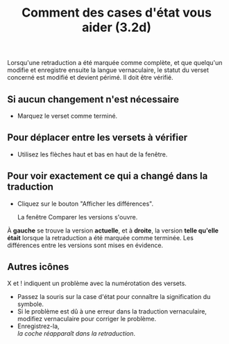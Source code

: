 ﻿---
title: Comment des cases d'état vous aider (3.2d)
---
Lorsqu'une retraduction a été marquée comme complète, et que quelqu'un modifie et enregistre ensuite la langue vernaculaire, le statut du verset concerné est modifié et devient périmé. Il doit être vérifié.

## Si aucun changement n'est nécessaire

-   Marquez le verset comme terminé.

## Pour déplacer entre les versets à vérifier

-   Utilisez les flèches haut et bas en haut de la fenêtre.

## Pour voir exactement ce qui a changé dans la traduction

-   Cliquez sur le bouton "Afficher les différences".

    La fenêtre Comparer les versions s'ouvre.

À **gauche** se trouve la version **actuelle**, et à **droite**, la version **telle qu'elle était** lorsque la retraduction a été marquée comme terminée. Les différences entre les versions sont mises en évidence.

## Autres icônes

X et ! indiquent un problème avec la numérotation des versets.

-   Passez la souris sur la case d'état pour connaître la signification du symbole.
-   Si le problème est dû à une erreur dans la traduction vernaculaire, modifiez vernaculaire pour corriger le problème.
-   Enregistrez-la,  
    *la coche réapparaît dans la retraduction*.

